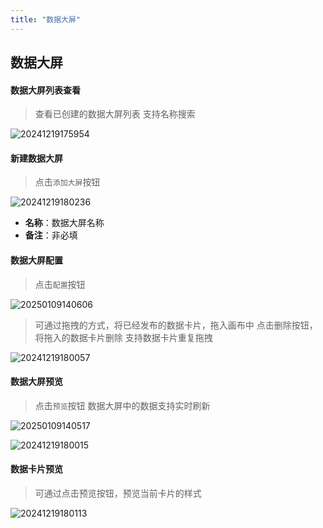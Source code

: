 ```yaml
---
title: "数据大屏"
---
```


## 数据大屏

#### 数据大屏列表查看

> 查看已创建的数据大屏列表
> 支持名称搜索

![20241219175954](https://img.isxcode.com/picgo/20241219175954.png)

#### 新建数据大屏

> 点击`添加大屏`按钮

![20241219180236](https://img.isxcode.com/picgo/20241219180236.png)

- **名称**：数据大屏名称
- **备注**：非必填

#### 数据大屏配置

> 点击`配置`按钮

![20250109140606](https://img.isxcode.com/picgo/20250109140606.png)

> 可通过拖拽的方式，将已经发布的数据卡片，拖入画布中
> 点击删除按钮，将拖入的数据卡片删除
> 支持数据卡片重复拖拽

![20241219180057](https://img.isxcode.com/picgo/20241219180057.png)

#### 数据大屏预览

> 点击`预览`按钮
> 数据大屏中的数据支持实时刷新

![20250109140517](https://img.isxcode.com/picgo/20250109140517.png)

![20241219180015](https://img.isxcode.com/picgo/20241219180015.png)

#### 数据卡片预览

> 可通过点击预览按钮，预览当前卡片的样式

![20241219180113](https://img.isxcode.com/picgo/20241219180113.png)

